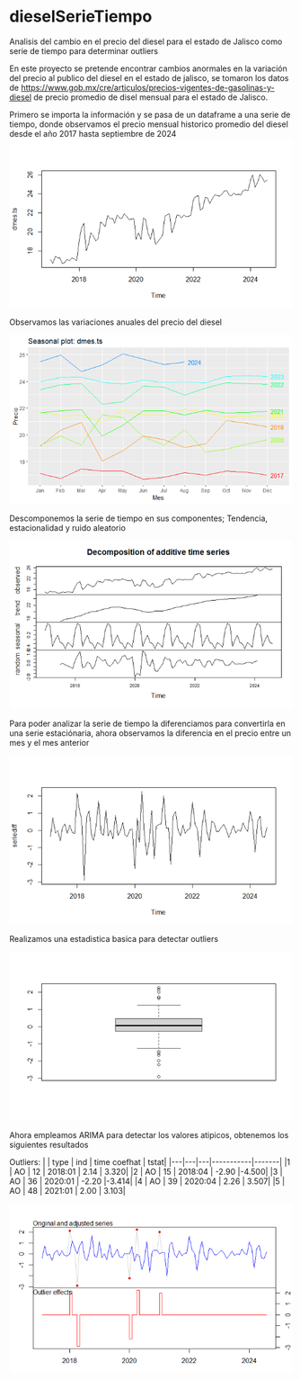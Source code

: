 # dieselSerieTiempo
Analisis del cambio en el precio del diesel para el estado de Jalisco como serie de tiempo para determinar outliers

En este proyecto se pretende encontrar cambios anormales en la variación del precio al publico del diesel en el estado de jalisco, se tomaron los datos de https://www.gob.mx/cre/articulos/precios-vigentes-de-gasolinas-y-diesel de precio promedio de disel mensual para el estado de Jalisco.

Primero se importa la información y se pasa de un dataframe a una serie de tiempo, donde observamos el precio mensual historico promedio del diesel desde el año 2017 hasta septiembre de 2024
![Historico del precio del diesel para el estado de Jalisco](https://github.com/Cygnus000/dieselSerieTiempo/blob/main/historicoDiesel.png)

Observamos las variaciones anuales del precio del diesel

![Variación anual del precio del Diesel para el estado de Jalisco](https://github.com/Cygnus000/dieselSerieTiempo/blob/main/anualDiesel.png)

Descomponemos la serie de tiempo en sus componentes; Tendencia, estacionalidad y ruido aleatorio

![Descomposición de la serie de tiempo](https://github.com/Cygnus000/dieselSerieTiempo/blob/main/descomposicionDiesel.png)

Para poder analizar la serie de tiempo la diferenciamos para convertirla en una serie estaciónaria, ahora observamos la diferencia en el precio entre un mes y el mes anterior

![Diferenciación de la serie de tiempo](https://github.com/Cygnus000/dieselSerieTiempo/blob/main/difDiesel.png)

Realizamos una estadistica basica para detectar outliers

![Visualización de la existencia de outliers](https://github.com/Cygnus000/dieselSerieTiempo/blob/main/boxplotdiesel.png)

Ahora empleamos ARIMA para detectar los valores atipicos, obtenemos los siguientes resultados

Outliers:
| | type | ind  |  time coefhat | tstat|
|---|---|---|-----------|-------|
|1 |  AO | 12 | 2018:01  |  2.14 | 3.320|
|2 |  AO | 15 | 2018:04  | -2.90 |-4.500|
|3 |  AO | 36 | 2020:01  | -2.20 |-3.414|
|4 |  AO | 39 |  2020:04  |  2.26 | 3.507|
|5 |  AO | 48 | 2021:01  |  2.00 | 3.103|

![Valores atipicos](https://github.com/Cygnus000/dieselSerieTiempo/blob/main/outliersArima.png)


